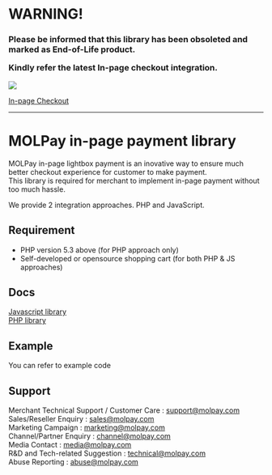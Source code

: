 WARNING!
========

<h3>Please be informed that this library has been obsoleted and marked as End-of-Life product. 

Kindly refer the latest In-page checkout integration.</h3>

<img src="https://user-images.githubusercontent.com/38641542/39343453-6726cf3c-4a0f-11e8-978f-cd0e83b411d8.jpg">

[In-page Checkout](https://github.com/MOLPay/Inpage_Checkout)

------------------------------------------------------


MOLPay in-page payment library
===============================

MOLPay in-page lightbox payment is an inovative way to ensure much better checkout experience for customer to make payment.  
This library is required for merchant to implement in-page payment without too much hassle.

We provide 2 integration approaches. PHP and JavaScript.

Requirement
-----------
- PHP version 5.3 above (for PHP approach only)
- Self-developed or opensource shopping cart (for both PHP & JS approaches)


Docs
-------------
[Javascript library](https://github.com/MOLPay/In-Page_Payment/blob/master/INSTALLATION2.md)  
[PHP library](https://github.com/MOLPay/In-Page_Payment/blob/master/INSTALLATION.md)


Example
--------------
You can refer to example code


Support
-------
Merchant Technical Support / Customer Care : support@molpay.com <br>
Sales/Reseller Enquiry : sales@molpay.com <br>
Marketing Campaign : marketing@molpay.com <br>
Channel/Partner Enquiry : channel@molpay.com <br>
Media Contact : media@molpay.com <br>
R&D and Tech-related Suggestion : technical@molpay.com <br>
Abuse Reporting : abuse@molpay.com

